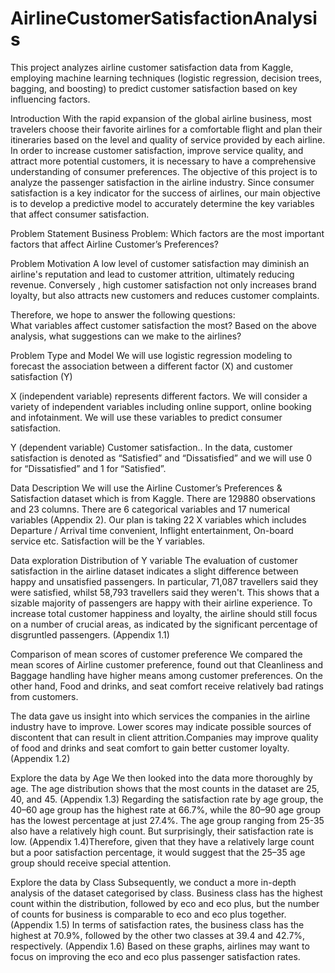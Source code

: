 # AirlineCustomerSatisfactionAnalysis
This project analyzes airline customer satisfaction data from Kaggle, employing machine learning techniques (logistic regression, decision trees, bagging, and boosting) to predict customer satisfaction based on key influencing factors.

Introduction
With the rapid expansion of the global airline business, most travelers choose their favorite airlines for a comfortable flight and plan their itineraries based on the level and quality of service provided by each airline. In order to increase customer satisfaction, improve service quality, and attract more potential customers, it is necessary to have a comprehensive understanding of consumer preferences. The objective of this project is to analyze the passenger satisfaction in the airline industry. Since consumer satisfaction is a key indicator for the success of airlines, our main objective is to develop a predictive model to accurately determine the key variables that affect consumer satisfaction.
 
Problem Statement 
Business Problem: Which factors are the most important factors that affect Airline Customer’s Preferences?

Problem Motivation
A low level of customer satisfaction may diminish an airline's reputation and lead to customer attrition, ultimately reducing revenue. Conversely , high customer satisfaction not only increases brand loyalty, but also attracts new customers and reduces customer complaints.

Therefore, we hope to answer the following questions:    
What variables affect customer satisfaction the most?
Based on the above analysis, what suggestions can we make to the airlines?

Problem Type and Model
We will use logistic regression modeling to forecast the association between a different factor (X) and customer satisfaction (Y) 

X (independent variable) represents different factors.
We will consider a variety of independent variables including online support, online booking and infotainment. We will use these variables to predict consumer satisfaction.

Y (dependent variable) Customer satisfaction..
In the data, customer satisfaction is denoted as “Satisfied” and “Dissatisfied” and we will use 0 for “Dissatisfied” and 1 for “Satisfied”. 

Data Description
We will use the Airline Customer’s Preferences & Satisfaction dataset which is from Kaggle. There are 129880 observations and 23 columns. There are 6 categorical variables and 17 numerical variables (Appendix 2). Our plan is taking 22 X variables which includes Departure / Arrival time convenient, Inflight entertainment, On-board service etc. Satisfaction will be the Y variables. 


Data exploration
Distribution of Y variable
The evaluation of customer satisfaction in the airline dataset indicates a slight difference between happy and unsatisfied passengers. In particular, 71,087 travellers said they were satisfied, whilst 58,793 travellers said they weren't. This shows that a sizable majority of passengers are happy with their airline experience. To increase total customer happiness and loyalty, the airline should still focus on a number of crucial areas, as indicated by the significant percentage of disgruntled passengers. (Appendix 1.1)

Comparison of mean scores of customer preference
We compared the mean scores of Airline customer preference, found out that Cleanliness and Baggage handling have higher means among customer preferences. On the other hand, Food and drinks, and seat comfort receive relatively bad ratings from customers. 

The data gave us insight into which services the companies in the  airline industry have to improve. Lower scores may indicate possible sources of discontent that can result in client attrition.Companies may improve quality of food and drinks and seat comfort to gain better customer loyalty. (Appendix 1.2)

Explore the data by Age
We then looked into the data more thoroughly by age. The age distribution shows that the most counts in the dataset are 25, 40, and 45. (Appendix 1.3) Regarding the satisfaction rate by age group, the 40–60 age group has the highest rate at 66.7%, while the 80–90 age group has the lowest percentage at just 27.4%. The age group ranging from 25-35 also have a relatively high count. But surprisingly, their satisfaction rate is low. (Appendix 1.4)Therefore, given that they have a relatively large count but a poor satisfaction percentage, it would suggest that the 25–35 age group should receive special attention.

Explore the data by Class
Subsequently, we conduct a more in-depth analysis of the dataset categorised by class. Business class has the highest count within the distribution, followed by eco and eco plus, but the number of counts for business is comparable to eco and eco plus together. (Appendix 1.5) In terms of satisfaction rates, the business class has the highest at 70.9%, followed by the other two classes at 39.4 and 42.7%, respectively. (Appendix 1.6) Based on these graphs, airlines may want to focus on improving the eco and eco plus passenger satisfaction rates.
